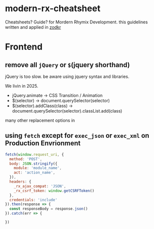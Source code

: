 # modern-rx-cheatsheet
Cheatsheets? Guide? for Mordern Rhymix Development. this guidelines written and applied in [zodkr](https://github.com/zodkr)

# Frontend

## remove all `jQuery` or `$`(jquery shorthand)
jQuery is too slow. be aware using jquery syntax and libraries.

We livin in 2025.

- jQuery.animate -> CSS Transition / Animation
- $(selector) -> document.querySelector(selector)
- $(selector).addClass(class) -> document.querySelector(selector).classList.add(class)

many other replacement options in 

## using `fetch` except for `exec_json` or `exec_xml` on Production Envrionment
```js
fetch(window.request_uri, {
  method: 'POST',
  body: JSON.stringify({
    module: 'module_name',
    act: 'action_name',
  }),
  headers: {
    _rx_ajax_compat: 'JSON',
    _rx_csrf_token: window.getCSRFToken()
  },
  credentials: 'include'
}).then(response => {
  const responseBody = response.json()
}).catch(err => {

})
```
